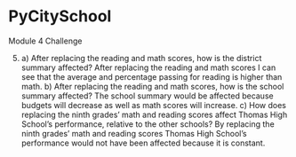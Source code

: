 # PyCitySchool
Module 4 Challenge 

5. a)	After replacing the reading and math scores, how is the district summary affected?
After replacing the reading and math scores I can see that the average and percentage passing for reading is higher than math.
    b)	After replacing the reading and math scores, how is the school summary affected?
The school summary would be affected because budgets will decrease as well as math scores will increase.
    c)	How does replacing the ninth grades’ math and reading scores affect Thomas High School’s performance, relative to the other schools?
By replacing the ninth grades’ math and reading scores Thomas High School’s performance would not have been affected because it is constant.  
